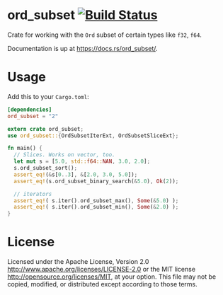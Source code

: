 # ord_subset [![Build Status](https://travis-ci.org/Emerentius/ord_subset.svg?branch=master)](https://travis-ci.org/Emerentius/ord_subset)

Crate for working with the `Ord` subset of certain types like `f32`, `f64`.



Documentation is up at https://docs.rs/ord_subset/.

# Usage
Add this to your `Cargo.toml`:
```toml
[dependencies]
ord_subset = "2"
```

```rust
extern crate ord_subset;
use ord_subset::{OrdSubsetIterExt, OrdSubsetSliceExt};

fn main() {
  // Slices. Works on vector, too.
  let mut s = [5.0, std::f64::NAN, 3.0, 2.0];
  s.ord_subset_sort();
  assert_eq!(&s[0..3], &[2.0, 3.0, 5.0]);
  assert_eq!(s.ord_subset_binary_search(&5.0), Ok(2));

  // iterators
  assert_eq!( s.iter().ord_subset_max(), Some(&5.0) );
  assert_eq!( s.iter().ord_subset_min(), Some(&2.0) );
}
```

# License
Licensed under the Apache License, Version 2.0 http://www.apache.org/licenses/LICENSE-2.0 or the MIT license
http://opensource.org/licenses/MIT, at your option. This file may not be copied, modified, or distributed
except according to those terms.
